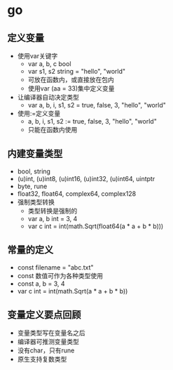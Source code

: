 # go

## 定义变量

* 使用var关键字 
    * var a, b, c bool
    * var s1, s2 string = "hello", "world" 
    * 可放在函数内，或直接放在包内
    * 使用var (aa = 33)集中定义变量
* 让编译器自动决定类型
    * var a, b, i, s1, s2 = true, false, 3, "hello", "world"
* 使用:=定义变量
    * a, b, i, s1, s2 := true, false, 3, "hello", "world"  
    * 只能在函数内使用
    
## 内建变量类型
* bool, string
* (u)int, (u)int8, (u)int16, (u)int32, (u)int64, uintptr
* byte, rune
* float32, float64, complex64, complex128
* 强制类型转换
    * 类型转换是强制的
    * var a, b int = 3, 4
    * var c int = int(math.Sqrt(float64(a * a + b * b)))
    
## 常量的定义
* const filename = "abc.txt"
* const 数值可作为各种类型使用
* const a, b = 3, 4
* var c int = int(math.Sqrt(a * a + b * b))

## 变量定义要点回顾
* 变量类型写在变量名之后
* 编译器可推测变量类型
* 没有char，只有rune
* 原生支持复数类型
